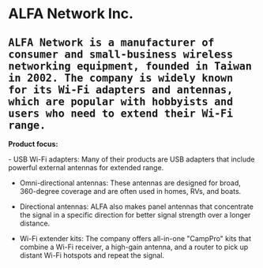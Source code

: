 # ALFA Network Inc. </br>
<tt>ALFA Network is a manufacturer of consumer and small-business wireless networking equipment, founded in Taiwan in 2002. 
The company is widely known for its Wi-Fi adapters and antennas, which are popular with hobbyists and users who need to extend their Wi-Fi range. </tt></br>
---
 **Product focus:** 
<p>
- USB Wi-Fi adapters: Many of their products are USB adapters that include powerful external antennas for extended range. </br>

- Omni-directional antennas: These antennas are designed for broad, 360-degree coverage and are often used in homes, RVs, and boats. </br>

- Directional antennas: ALFA also makes panel antennas that concentrate the signal in a specific direction for better signal strength over a longer distance. </br>

- Wi-Fi extender kits: The company offers all-in-one "CampPro" kits that combine a Wi-Fi receiver, a high-gain antenna, and a router to pick up distant Wi-Fi hotspots and repeat the signal. </br> 
</p>
